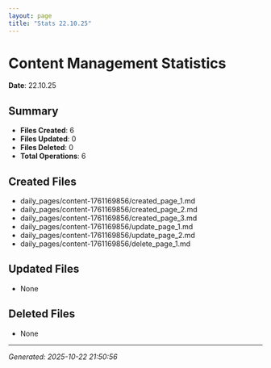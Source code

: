 ```yaml
---
layout: page
title: "Stats 22.10.25"
---
```


# Content Management Statistics

**Date**: 22.10.25

## Summary

- **Files Created**: 6
- **Files Updated**: 0  
- **Files Deleted**: 0
- **Total Operations**: 6

## Created Files

- daily_pages/content-1761169856/created_page_1.md
- daily_pages/content-1761169856/created_page_2.md
- daily_pages/content-1761169856/created_page_3.md
- daily_pages/content-1761169856/update_page_1.md
- daily_pages/content-1761169856/update_page_2.md
- daily_pages/content-1761169856/delete_page_1.md

## Updated Files

- None

## Deleted Files

- None

---
*Generated: 2025-10-22 21:50:56*

